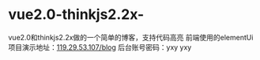 # vue2.0-thinkjs2.2x-
vue2.0和thinkjs2.2x做的一个简单的博客，支持代码高亮
前端使用的elementUi
项目演示地址：<a href="119.29.53.107/blog" target="_blank">119.29.53.107/blog</a>
后台账号密码：yxy yxy
